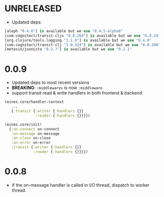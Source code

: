 # UNRELEASED

* Updated deps:

```clj
[aleph "0.4.6"] is available but we use "0.4.5-alpha6"
[com.cognitect/transit-cljs "0.8.264"] is available but we use "0.8.243"
[org.clojure/tools.logging "1.1.0"] is available but we use "0.4.0"
[com.cognitect/transit-clj "1.0.324"] is available but we use "0.8.300"
[metosin/jsonista "0.2.7"] is available but we use "0.2.1"
```

# 0.0.9

* Updated deps to most recent versions
* **BREAKING**: `:middlewares` is now `:middleware`
* support transit read & write handlers in both frontend & backend:

```clj
(eines.core/handler-context
   ...
   {:transit {:writer {:handlers {}}
              :reader {:handlers {}}}})
```

```clj
(eines.core/init!
  {:on-connect on-connect
   :on-message on-message
   :on-close on-close
   :on-error on-error
   :transit {:writer {:handlers {}}
             :reader {:handlers {}}}})
```

# 0.0.8

* If the on-message handler is called in I/O thread, dispatch to worker thread.

